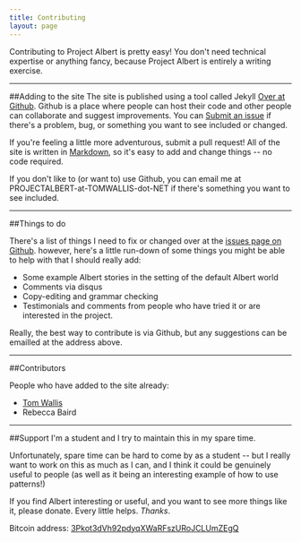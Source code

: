 ```yaml
---
title: Contributing
layout: page
---
```


Contributing to Project Albert is pretty easy! You don't need technical expertise or anything fancy, because Project Albert is entirely a writing exercise. 

---

##Adding to the site
The site is published using a tool called Jekyll [Over at Github](http://github.com/probablytom/albert). Github is a place where people can host their code and other people can collaborate and suggest improvements. You can [Submit an issue](https://github.com/probablytom/albert/issues) if there's a problem, bug, or something you want to see included or changed. 

If you're feeling a little more adventurous, submit a pull request! All of the site is written in [Markdown](http://daringfireball.net/projects/markdown/), so it's easy to add and change things -- no code required. 

If you don't like to (or want to) use Github, you can email me at PROJECTALBERT-at-TOMWALLIS-dot-NET if there's something you want to see included. 

---

##Things to do

There's a list of things I need to fix or changed over at the [issues page on Github](https://github.com/probablytom/albert/issues). however, here's a little run-down of some things you might be able to help with that I should really add: 

* Some example Albert stories in the setting of the default Albert world
* Comments via disqus
* Copy-editing and grammar checking
* Testimonials and comments from people who have tried it or are interested in the project. 

Really, the best way to contribute is via Github, but any suggestions can be emailled at the address above. 

---

##Contributors

People who have added to the site already:
- [Tom Wallis](http://tomwallis.net)
- Rebecca Baird

---

##Support
I'm a student and I try to maintain this in my spare time. 

Unfortunately, spare time can be hard to come by as a student -- but I really want to work on this as much as I can, and I think it could be genuinely useful to people (as well as it being an interesting example of how to use patterns!) 

If you find Albert interesting or useful, and you want to see more things like it, please donate. Every little helps. *Thanks*.

Bitcoin address: [3Pkot3dVh92pdyqXWaRFszURoJCLUmZEgQ](bitcoin:3Pkot3dVh92pdyqXWaRFszURoJCLUmZEgQ)
